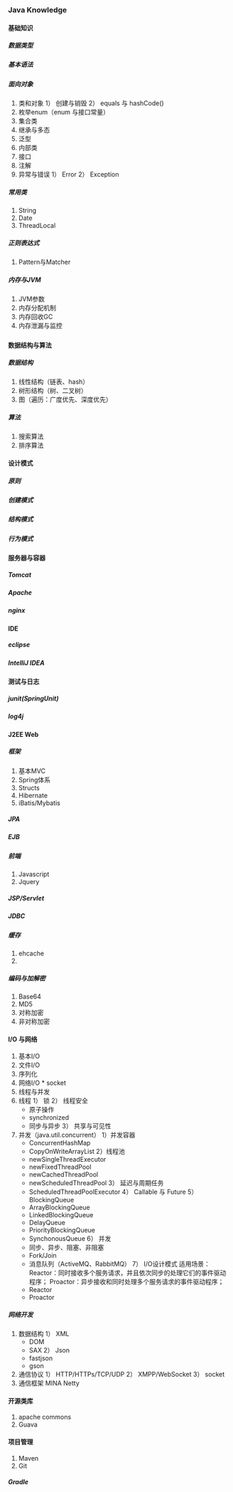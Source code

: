 ### Java Knowledge
#### 基础知识
##### 数据类型
##### 基本语法
##### 面向对象
  1. 类和对象
    1） 创建与销毁
    2） equals 与 hashCode()
  2. 枚举enum（enum 与接口常量）
  3. 集合类
  4. 继承与多态
  5. 泛型
  6. 内部类
  7. 接口
  8. 注解
  9. 异常与错误
    1） Error
    2） Exception
##### 常用类
  1. String
  2. Date
  3. ThreadLocal
##### 正则表达式
  1. Pattern与Matcher
##### 内存与JVM
  1. JVM参数
  2. 内存分配机制
  3. 内存回收GC
  4. 内存泄漏与监控
##### 
#### 数据结构与算法
##### 数据结构
  1. 线性结构（链表、hash）
  2. 树形结构（树、二叉树）
  3. 图（遍历：广度优先、深度优先）

##### 算法
  1. 搜索算法
  2. 排序算法
  
#### 设计模式
##### 原则
##### 创建模式
##### 结构模式
##### 行为模式
#### 服务器与容器
##### Tomcat
##### Apache
##### nginx
#### IDE
##### eclipse
##### IntelliJ IDEA
#### 测试与日志
##### junit(SpringUnit)
##### log4j
#### J2EE Web
##### 框架
  1. 基本MVC
  2. Spring体系
  3. Structs
  4. Hibernate
  5. iBatis/Mybatis
##### JPA
##### EJB
##### 前端
  1. Javascript
  2. Jquery
##### JSP/Servlet
##### JDBC
##### 缓存
  1. ehcache
  2.
##### 编码与加解密
  1. Base64
  2. MD5
  3. 对称加密
  4. 非对称加密
#### I/O 与网络
1. 基本I/O
  1. 文件I/O
  2. 序列化
  3. 网络I/O
    * socket
2. 线程与并发
  1. 线程
    1） 锁
    2） 线程安全
      + 原子操作
      + synchronized
      + 同步与异步
    3） 共享与可见性
  2. 并发（java.util.concurrent）
    1）并发容器
      + ConcurrentHashMap
      + CopyOnWriteArrayList
    2）线程池
      + newSingleThreadExecutor
      + newFixedThreadPool
      + newCachedThreadPool
      + newScheduledThreadPool
    3） 延迟与周期任务
      + ScheduledThreadPoolExecutor
    4） Callable 与 Future
    5） BlockingQueue
      + ArrayBlockingQueue
      + LinkedBlockingQueue
      + DelayQueue
      + PriorityBlockingQueue
      + SynchonousQueue
    6） 并发
      - 同步、异步、阻塞、非阻塞
      - Fork/Join
      - 消息队列（ActiveMQ、RabbitMQ）
    7） I/O设计模式
      适用场景： Reactor：同时接收多个服务请求，并且依次同步的处理它们的事件驱动程序； Proactor：异步接收和同时处理多个服务请求的事件驱动程序；
      - Reactor
      - Proactor
      
##### 网络开发
  1. 数据结构
    1） XML
      + DOM
      + SAX
    2） Json
      + fastjson
      + gson
  2. 通信协议
    1） HTTP/HTTPs/TCP/UDP
    2） XMPP/WebSocket
    3） socket
  3. 通信框架
    MINA
    Netty
#### 开源类库
  1. apache commons
  2. Guava
#### 项目管理
  1. Maven
  2. Git
##### Gradle
